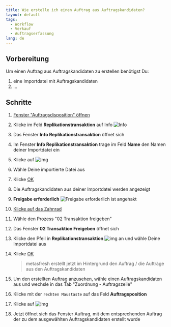 ```yaml
---
title: Wie erstelle ich einen Auftrag aus Auftragskandidaten?  
layout: default
tags:
  - Workflow
  - Verkauf
  - Auftragserfassung
lang: de
---
```


## Vorbereitung
Um einen Auftrag aus Auftragskandidaten zu erstellen benötigst Du:

1. eine Importdatei mit Auftragskandidaten
1. ...

## Schritte
1. [Fenster "Auftragsdisposition" öffnen](Wie_finde_und_öffne_ich_ein_Fenster)
1. Klicke im Feld **Replikationstransaktion** auf Info ![Info](../images/de_feld_replikationstransaktion.png)
1. Das Fenster **Info Replikationstransaktion** öffnet sich
1. Im Fenster **Info Replikationstransaktion** trage im Feld **Name** den Namen deiner Importdatei ein
1. Klicke auf ![img](../images/icons/Refresh16.png)
1. Wähle Deine importierte Datei aus
1. Klicke [OK](Wie_bestaetige_ich_eine_Aktion)
1. Die Auftragskandidaten aus deiner Importdatei werden angezeigt
1. **Freigabe erforderlich** ![Freigabe erforderlich](../images/de_feld_Freigabe_erforderlich.png) ist angehakt
1. [Klicke auf das Zahnrad](Wie_starte_ich_Zahnrad_Prozesse)
1. Wähle den Prozess "02 Transaktion freigeben"
1. Das Fenster **02 Transaktion Freigeben** öffnet sich
1. Klicke den Pfeil in **Replikationstransaktion** ![img](../images/de_feld_Transaktion_Freigeben.png) an und wähle Deine Importdatei aus
1. Klicke [OK](Wie_bestaetige_ich_eine_Aktion)

	>metasfresh erstellt jetzt im Hintergrund den Auftrag / die Aufträge aus den Auftragskandidaten
	
1. Um den erstellten Auftrag anzusehen, wähle einen Auftragskandidaten aus und wechsle in das Tab "Zuordnung - Auftragszeile"
1. Klicke mit der `rechten Maustaste` auf das Feld **Auftragsposition** 
1. Klicke auf ![img](../images/icons/ZoomAcross16.png) 
1. Jetzt öffnet sich das Fenster Auftrag, mit dem entsprechenden Auftrag der zu dem ausgewählten Auftragskandidaten erstellt wurde
	
	
	

	
